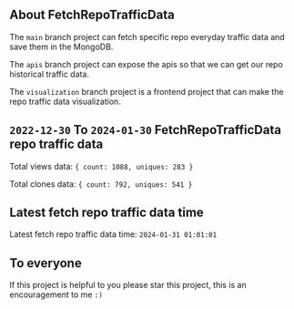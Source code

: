 ## About FetchRepoTrafficData

The `main` branch project can fetch specific repo everyday traffic data and save them in the MongoDB.

The `apis` branch project can expose the apis so that we can get our repo historical traffic data.

The `visualization` branch project is a frontend project that can make the repo traffic data visualization.

## `2022-12-30` To `2024-01-30` FetchRepoTrafficData repo traffic data

Total views data: `{ count: 1088, uniques: 283 }`

Total clones data: `{ count: 792, uniques: 541 }`

## Latest fetch repo traffic data time

Latest fetch repo traffic data time: `2024-01-31 01:01:01`

## To everyone

If this project is helpful to you please star this project, this is an encouragement to me `:)`



